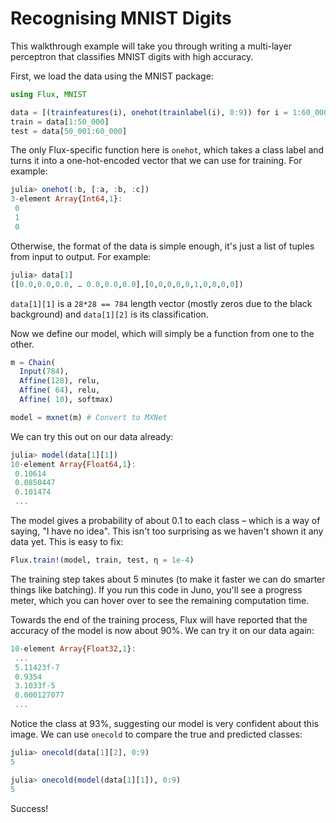 # Recognising MNIST Digits

This walkthrough example will take you through writing a multi-layer perceptron that classifies MNIST digits with high accuracy.

First, we load the data using the MNIST package:

```julia
using Flux, MNIST

data = [(trainfeatures(i), onehot(trainlabel(i), 0:9)) for i = 1:60_000]
train = data[1:50_000]
test = data[50_001:60_000]
```

The only Flux-specific function here is `onehot`, which takes a class label and turns it into a one-hot-encoded vector that we can use for training. For example:

```julia
julia> onehot(:b, [:a, :b, :c])
3-element Array{Int64,1}:
 0
 1
 0
```

Otherwise, the format of the data is simple enough, it's just a list of tuples from input to output. For example:

```julia
julia> data[1]
([0.0,0.0,0.0, … 0.0,0.0,0.0],[0,0,0,0,0,1,0,0,0,0])
```

`data[1][1]` is a `28*28 == 784` length vector (mostly zeros due to the black background) and `data[1][2]` is its classification.

Now we define our model, which will simply be a function from one to the other.

```julia
m = Chain(
  Input(784),
  Affine(128), relu,
  Affine( 64), relu,
  Affine( 10), softmax)

model = mxnet(m) # Convert to MXNet
```

We can try this out on our data already:

```julia
julia> model(data[1][1])
10-element Array{Float64,1}:
 0.10614  
 0.0850447
 0.101474
 ...
```

The model gives a probability of about 0.1 to each class – which is a way of saying, "I have no idea". This isn't too surprising as we haven't shown it any data yet. This is easy to fix:

```julia
Flux.train!(model, train, test, η = 1e-4)
```

The training step takes about 5 minutes (to make it faster we can do smarter things like batching). If you run this code in Juno, you'll see a progress meter, which you can hover over to see the remaining computation time.

Towards the end of the training process, Flux will have reported that the accuracy of the model is now about 90%. We can try it on our data again:

```julia
10-element Array{Float32,1}:
 ...
 5.11423f-7
 0.9354     
 3.1033f-5  
 0.000127077
 ...
```

Notice the class at 93%, suggesting our model is very confident about this image. We can use `onecold` to compare the true and predicted classes:

```julia
julia> onecold(data[1][2], 0:9)
5

julia> onecold(model(data[1][1]), 0:9)
5
```

Success!
